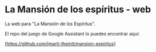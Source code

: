# La Mansión de los espíritus - web

La web para "La Mansión de los Espíritus".

El repo del juego de Google Assistant lo puedes encontrar aquí:

[https://github.com/jmarti-theinit/mansion-espiritus]
